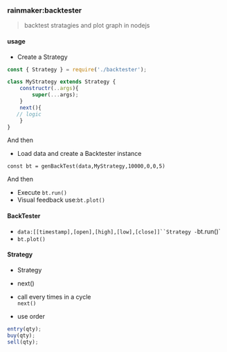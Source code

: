 ### rainmaker:backtester

> backtest stratagies and plot graph in nodejs

#### usage

- Create a Strategy

```javascript
const { Strategy } = require('./backtester');

class MyStrategy extends Strategy {
    constructr(..args){
        super(...args);
    }
    next(){
   // logic
    }
}

```

And then

- Load data and create a Backtester instance

`const bt = genBackTest(data,MyStrategy,10000,0,0,5)`

And then

- Execute `bt.run()`
- Visual feedback use:`bt.plot()`

#### BackTester

- ` data:[[timestamp],[open],[high],[low],[close]]``Strategy - `bt.run()`
- `bt.plot()`

#### Strategy

- Strategy
- next()
- call every times in a cycle  
   `next()`

- use order

```javascript
entry(qty);
buy(qty);
sell(qty);
```
